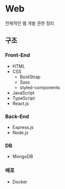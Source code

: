 # Web 
전체적인 웹 개발 관련 정리

## 구조
### Front-End
- HTML
- CSS
  - BootStrap
  - Sass
  - styled-components
- JavaScript
- TypeScript
- React.js

### Back-End
- Express.js
- Node.js

### DB
- MongoDB

### 배포
- Docker

